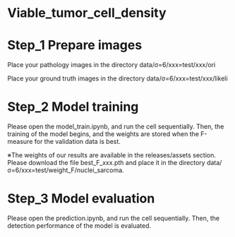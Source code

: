 # Viable_tumor_cell_density
# Step_1 Prepare images
Place your pathology images in the directory data/σ=6/xxx=test/xxx/ori

Place your ground truth images in the directory data/σ=6/xxx=test/xxx/likeli

# Step_2 Model training
Please open the model_train.ipynb, and run the cell sequentially.
Then, the training of the model begins, and the weights are stored when the F-measure for the validation data is best.

※The weights of our results are available in the releases/assets section. 
Please download the file best_F_xxx.pth and place it in the directory data/σ=6/xxx=test/weight_F/nuclei_sarcoma.

# Step_3 Model evaluation
Please open the prediction.ipynb, and run the cell sequentially.
Then, the detection performance of the model is evaluated.
